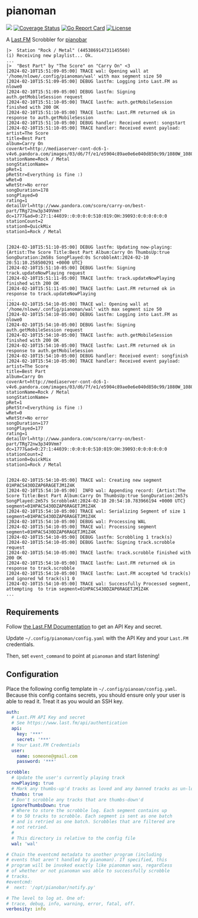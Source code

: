 # pianoman

[![](https://github.com/nlowe/pianoman/workflows/CI/badge.svg)](https://github.com/nlowe/pianoman/actions) [![Coverage Status](https://coveralls.io/repos/github/nlowe/pianoman/badge.svg?branch=master)](https://coveralls.io/github/nlowe/pianoman?branch=master) [![Go Report Card](https://goreportcard.com/badge/github.com/nlowe/pianoman)](https://goreportcard.com/report/github.com/nlowe/pianoman) [![License](https://img.shields.io/badge/license-MIT-brightgreen)](./LICENSE)

A [Last.FM](https://www.last.fm/) Scrobbler for [pianobar](https://github.com/PromyLOPh/pianobar)

```
|>  Station "Rock / Metal" (445386914731145560)
(i) Receiving new playlist... Ok.
...
|>  "Best Part" by "The Score" on "Carry On" <3
[2024-02-10T15:51:09-05:00] TRACE wal: Opening wall at '/home/nlowe/.config/pianoman/wal' with max segment size 50
[2024-02-10T15:51:09-05:00] DEBUG lastfm: Logging into Last.FM as nlowe0
[2024-02-10T15:51:09-05:00] DEBUG lastfm: Signing auth.getMobileSession request
[2024-02-10T15:51:10-05:00] TRACE lastfm: auth.getMobileSession finished with 200 OK
[2024-02-10T15:51:10-05:00] TRACE lastfm: Last.FM returned ok in response to auth.getMobileSession
[2024-02-10T15:51:10-05:00] DEBUG handler: Received event: songstart
[2024-02-10T15:51:10-05:00] TRACE handler: Received event payload:
artist=The Score
title=Best Part
album=Carry On
coverArt=http://mediaserver-cont-dc6-1-v4v6.pandora.com/images/03/d6/7f/e1/e5904c89ae0e6e040d850c99/1080W_1080H.jpg
stationName=Rock / Metal
songStationName=
pRet=1
pRetStr=Everything is fine :)
wRet=0
wRetStr=No error
songDuration=178
songPlayed=0
rating=1
detailUrl=http://www.pandora.com/score/carry-on/best-part/TRg72nw3p349Vmm?dc=1777&ad=0:27:1:44039::0:0:0:0:510:019:OH:39093:0:0:0:0:0:0
stationCount=2
station0=QuickMix
station1=Rock / Metal


[2024-02-10T15:51:10-05:00] DEBUG lastfm: Updating now-playing: {Artist:The Score Title:Best Part Album:Carry On ThumbsUp:true SongDuration:2m58s SongPlayed:0s ScrobbleAt:2024-02-10 20:51:10.258500291 +0000 UTC}
[2024-02-10T15:51:10-05:00] DEBUG lastfm: Signing track.updateNowPlaying request
[2024-02-10T15:51:11-05:00] TRACE lastfm: track.updateNowPlaying finished with 200 OK
[2024-02-10T15:51:11-05:00] TRACE lastfm: Last.FM returned ok in response to track.updateNowPlaying
...
[2024-02-10T15:54:10-05:00] TRACE wal: Opening wall at '/home/nlowe/.config/pianoman/wal' with max segment size 50
[2024-02-10T15:54:10-05:00] DEBUG lastfm: Logging into Last.FM as nlowe0
[2024-02-10T15:54:10-05:00] DEBUG lastfm: Signing auth.getMobileSession request
[2024-02-10T15:54:10-05:00] TRACE lastfm: auth.getMobileSession finished with 200 OK
[2024-02-10T15:54:10-05:00] TRACE lastfm: Last.FM returned ok in response to auth.getMobileSession
[2024-02-10T15:54:10-05:00] DEBUG handler: Received event: songfinish
[2024-02-10T15:54:10-05:00] TRACE handler: Received event payload:
artist=The Score
title=Best Part
album=Carry On
coverArt=http://mediaserver-cont-dc6-1-v4v6.pandora.com/images/03/d6/7f/e1/e5904c89ae0e6e040d850c99/1080W_1080H.jpg
stationName=Rock / Metal
songStationName=
pRet=1
pRetStr=Everything is fine :)
wRet=0
wRetStr=No error
songDuration=177
songPlayed=177
rating=1
detailUrl=http://www.pandora.com/score/carry-on/best-part/TRg72nw3p349Vmm?dc=1777&ad=0:27:1:44039::0:0:0:0:510:019:OH:39093:0:0:0:0:0:0
stationCount=2
station0=QuickMix
station1=Rock / Metal


[2024-02-10T15:54:10-05:00] TRACE wal: Creating new segment 01HPACS430DZAP6RAGETJM1Z4K
[2024-02-10T15:54:10-05:00]  INFO wal: Appending record: {Artist:The Score Title:Best Part Album:Carry On ThumbsUp:true SongDuration:2m57s SongPlayed:2m57s ScrobbleAt:2024-02-10 20:54:10.783966194 +0000 UTC} segment=01HPACS430DZAP6RAGETJM1Z4K
[2024-02-10T15:54:10-05:00] TRACE wal: Serializing Segment of size 1 segment=01HPACS430DZAP6RAGETJM1Z4K
[2024-02-10T15:54:10-05:00] DEBUG wal: Processing WAL
[2024-02-10T15:54:10-05:00] TRACE wal: Processing segment segment=01HPACS430DZAP6RAGETJM1Z4K
[2024-02-10T15:54:10-05:00] DEBUG lastfm: Scrobbling 1 track(s)
[2024-02-10T15:54:10-05:00] DEBUG lastfm: Signing track.scrobble request
[2024-02-10T15:54:10-05:00] TRACE lastfm: track.scrobble finished with 200 OK
[2024-02-10T15:54:10-05:00] TRACE lastfm: Last.FM returned ok in response to track.scrobble
[2024-02-10T15:54:10-05:00] TRACE lastfm: Last.FM accepted %d track(s) and ignored %d track(s)1 0
[2024-02-10T15:54:10-05:00] TRACE wal: Successfully Processed segment, attempting  to trim segment=01HPACS430DZAP6RAGETJM1Z4K
...
```

## Requirements

Follow [the Last.FM Documentation](https://www.last.fm/api/authentication) to get an API Key and secret.

Update `~/.config/pianoman/config.yaml` with the API Key and your `Last.FM` credentials.

Then, set `event_command` to point at `pianoman` and start listening!

## Configuration

Place the following config template in `~/.config/pianoan/config.yaml`. Because this config contains secrets,
you should ensure only your user is able to read it. Treat it as you would an SSH key.

```yaml
auth:
  # Last.FM API Key and secret
  # See https://www.last.fm/api/authentication
  api:
    key: '***'
    secret: '***'
  # Your Last.FM Credentials
  user:
    name: someone@gmail.com
    password: '***'

scrobble:
  # Update the user's currently playing track
  nowPlaying: true
  # Mark any thumbs-up'd tracks as loved and any banned tracks as un-loved
  thumbs: true
  # Don't scrobble any tracks that are thumbs-down'd
  ignoreThumbsDown: true
  # Where to store the scrobble log. Each segment contains up
  # to 50 tracks to scrobble. Each segment is sent as one batch
  # and is retried as one batch. Scrobbles that are filtered are
  # not retried.
  #
  # This directory is relative to the config file
  wal: 'wal'

# Chain the eventcmd metadata to another program (including
# events that aren't handled by pianoman). If specified, this
# program will be invoked exactly like pianoman was, regardless
# of whether or not pianoman was able to successfully scrobble
# tracks.
#eventcmd:
#  next: '/opt/pianobar/notify.py'

# The level to log at. One of:
# trace, debug, info, warning, error, fatal, off.
verbosity: info
```
